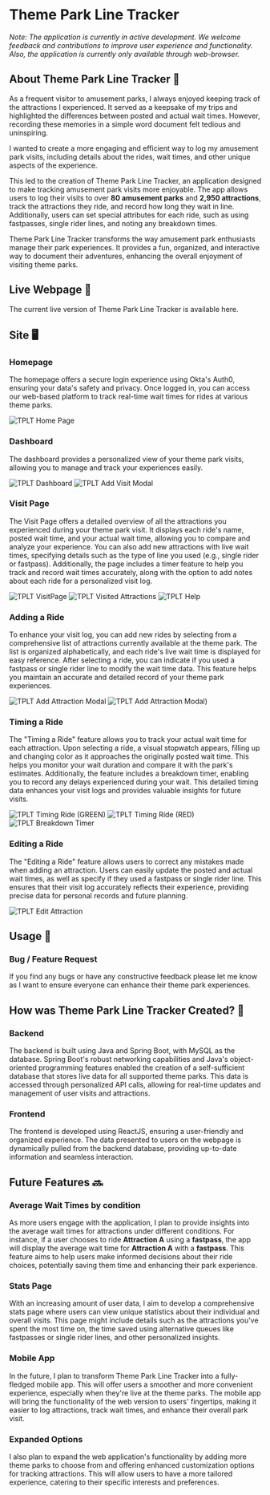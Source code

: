# Theme Park Line Tracker

*Note: The application is currently in active development. We welcome feedback and contributions to improve user experience and functionality. Also, the application is currently only available through web-browser.*

 ## About Theme Park Line Tracker 🎢

As a frequent visitor to amusement parks, I always enjoyed keeping track of the attractions I experienced. It served as a keepsake of my trips and highlighted the differences between posted and actual wait times. However, recording these memories in a simple word document felt tedious and uninspiring.

I wanted to create a more engaging and efficient way to log my amusement park visits, including details about the rides, wait times, and other unique aspects of the experience.

This led to the creation of Theme Park Line Tracker, an application designed to make tracking amusement park visits more enjoyable. The app allows users to log their visits to over **80 amusement parks** and **2,950 attractions**, track the attractions they ride, and record how long they wait in line. Additionally, users can set special attributes for each ride, such as using fastpasses, single rider lines, and noting any breakdown times.

Theme Park Line Tracker transforms the way amusement park enthusiasts manage their park experiences. It provides a fun, organized, and interactive way to document their adventures, enhancing the overall enjoyment of visiting theme parks.

 ## Live Webpage 🔗
 The current live version of Theme Park Line Tracker is available here. 

 ## Site 🖥️

 ### Homepage
The homepage offers a secure login experience using Okta's Auth0, ensuring your data's safety and privacy. Once logged in, you can access our web-based platform to track real-time wait times for rides at various theme parks.

![TPLT Home Page](https://github.com/user-attachments/assets/c83d01b4-3ca8-466d-b177-d7f8f7209403)



 ### Dashboard
The dashboard provides a personalized view of your theme park visits, allowing you to manage and track your experiences easily.

![TPLT Dashboard](https://github.com/user-attachments/assets/7c058f64-2c48-4ac0-8f99-17c5de6c7c83) ![TPLT Add Visit Modal](https://github.com/user-attachments/assets/7186ee92-8a50-45eb-a765-6d1f6682281b)



 ### Visit Page
The Visit Page offers a detailed overview of all the attractions you experienced during your theme park visit. It displays each ride's name, posted wait time, and your actual wait time, allowing you to compare and analyze your experience. You can also add new attractions with live wait times, specifying details such as the type of line you used (e.g., single rider or fastpass). Additionally, the page includes a timer feature to help you track and record wait times accurately, along with the option to add notes about each ride for a personalized visit log.

![TPLT VisitPage](https://github.com/user-attachments/assets/a62f2faf-7fd7-44c9-a7b0-740ef2de0939) ![TPLT Visited Attractions](https://github.com/user-attachments/assets/fee9d80f-369d-4b11-a4d3-f4e1733cdf62) ![TPLT Help](https://github.com/user-attachments/assets/f5afdadf-063a-4525-8e27-52031f6c3fbc)

### Adding a Ride
To enhance your visit log, you can add new rides by selecting from a comprehensive list of attractions currently available at the theme park. The list is organized alphabetically, and each ride's live wait time is displayed for easy reference. After selecting a ride, you can indicate if you used a fastpass or single rider line to modify the wait time data. This feature helps you maintain an accurate and detailed record of your theme park experiences.

![TPLT Add Attraction Modal](https://github.com/user-attachments/assets/34c41e92-142c-441b-ac43-d1182436ac4f) ![TPLT Add Attraction Modal)](https://github.com/user-attachments/assets/5a41fa0b-8bb0-4831-9b25-0bb9be30bcf5)

 ### Timing a Ride 
The "Timing a Ride" feature allows you to track your actual wait time for each attraction. Upon selecting a ride, a visual stopwatch appears, filling up and changing color as it approaches the originally posted wait time. This helps you monitor your wait duration and compare it with the park's estimates. Additionally, the feature includes a breakdown timer, enabling you to record any delays experienced during your wait. This detailed timing data enhances your visit logs and provides valuable insights for future visits.

![TPLT Timing Ride (GREEN)](https://github.com/user-attachments/assets/128a5b3d-585c-4905-8562-0340834ddc7e) ![TPLT Timing Ride (RED)](https://github.com/user-attachments/assets/cb66241f-b6f0-4be9-9394-b359973c13f8) ![TPLT Breakdown Timer](https://github.com/user-attachments/assets/d9337319-ac06-4aef-87cb-7ee8fcc1dacb)


 ### Editing a Ride
The "Editing a Ride" feature allows users to correct any mistakes made when adding an attraction. Users can easily update the posted and actual wait times, as well as specify if they used a fastpass or single rider line. This ensures that their visit log accurately reflects their experience, providing precise data for personal records and future planning.

![TPLT Edit Attraction](https://github.com/user-attachments/assets/6742bc0b-59d3-4432-bb52-2248a8540cbc)



 ## Usage 🐛
 ### Bug / Feature Request

If you find any bugs or have any constructive feedback please let me know as I want to ensure everyone can enhance their theme park experiences.


 ## How was Theme Park Line Tracker Created? 🎨

### Backend 
The backend is built using Java and Spring Boot, with MySQL as the database. Spring Boot's robust networking capabilities and Java's object-oriented programming features enabled the creation of a self-sufficient database that stores live data for all supported theme parks. This data is accessed through personalized API calls, allowing for real-time updates and management of user visits and attractions.

### Frontend
The frontend is developed using ReactJS, ensuring a user-friendly and organized experience. The data presented to users on the webpage is dynamically pulled from the backend database, providing up-to-date information and seamless interaction.

## Future Features 🔜
### Average Wait Times by condition
As more users engage with the application, I plan to provide insights into the average wait times for attractions under different conditions. For instance, if a user chooses to ride **Attraction A** using a **fastpass**, the app will display the average wait time for **Attraction A** with a **fastpass**. This feature aims to help users make informed decisions about their ride choices, potentially saving them time and enhancing their park experience.

### Stats Page
With an increasing amount of user data, I aim to develop a comprehensive stats page where users can view unique statistics about their individual and overall visits. This page might include details such as the attractions you've spent the most time on, the time saved using alternative queues like fastpasses or single rider lines, and other personalized insights.

### Mobile App
In the future, I plan to transform Theme Park Line Tracker into a fully-fledged mobile app. This will offer users a smoother and more convenient experience, especially when they're live at the theme parks. The mobile app will bring the functionality of the web version to users' fingertips, making it easier to log attractions, track wait times, and enhance their overall park visit.

### Expanded Options
I also plan to expand the web application's functionality by adding more theme parks to choose from and offering enhanced customization options for tracking attractions. This will allow users to have a more tailored experience, catering to their specific interests and preferences.

